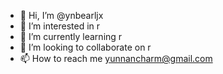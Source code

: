 - 👋 Hi, I’m @ynbearljx
- 👀 I’m interested in r
- 🌱 I’m currently learning r
- 💞️ I’m looking to collaborate on r
- 📫 How to reach me yunnancharm@gmail.com

<!---
ynbearljx/ynbearljx is a ✨ special ✨ repository because its `README.md` (this file) appears on your GitHub profile.
You can click the Preview link to take a look at your changes.
--->
